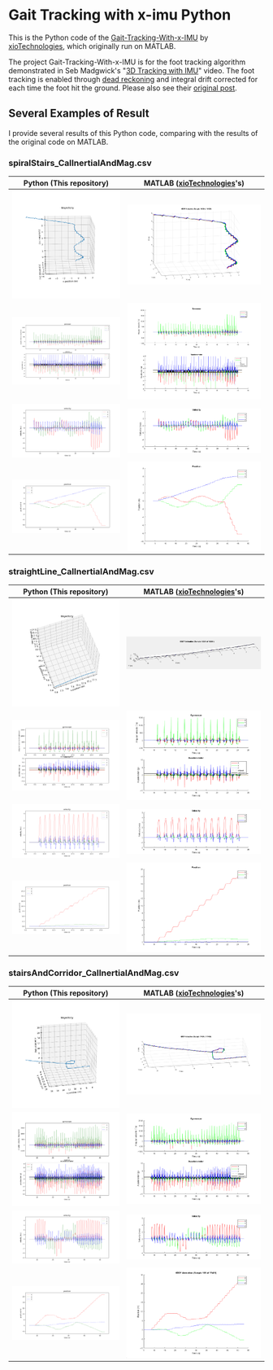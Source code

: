 # Gait Tracking with x-imu Python
This is the Python code of the [Gait-Tracking-With-x-IMU](https://github.com/xioTechnologies/Gait-Tracking-With-x-IMU) by [xioTechnologies](https://github.com/xioTechnologies), which originally run on MATLAB.


The project Gait-Tracking-With-x-IMU is for the foot tracking algorithm demonstrated in Seb Madgwick's "[3D Tracking with IMU](https://www.youtube.com/watch?v=6ijArKE8vKU)" video. The foot tracking is enabled through [dead reckoning](https://en.wikipedia.org/wiki/Dead_reckoning) and integral drift corrected for each time the foot hit the ground.
Please also see their [original post](http://www.x-io.co.uk/gait-tracking-with-x-imu/).


## Several Examples of Result 
I provide several results of this Python code, comparing with the results of the original code on MATLAB.

### spiralStairs_CalInertialAndMag.csv

Python (This repository)           |  MATLAB ([xioTechnologies](https://github.com/xioTechnologies)'s)
:-------------------------:|:-------------------------:
![](./image/3_4_python.png)  |  ![](./image/3_4_matlab.png)
![](./image/3_1_python.png)  |  ![](./image/3_1_matlab.png)
![](./image/3_2_python.png)  |  ![](./image/3_2_matlab.png)
![](./image/3_3_python.png)  |  ![](./image/3_3_matlab.png)

### straightLine_CalInertialAndMag.csv

Python (This repository)           |  MATLAB ([xioTechnologies](https://github.com/xioTechnologies)'s)
:-------------------------:|:-------------------------:
![](./image/1_4_python.png)  |  ![](./image/1_4_matlab.png)
![](./image/1_1_python.png)  |  ![](./image/1_1_matlab.png)
![](./image/1_2_python.png)  |  ![](./image/1_2_matlab.png)
![](./image/1_3_python.png)  |  ![](./image/1_3_matlab.png)

### stairsAndCorridor_CalInertialAndMag.csv

Python (This repository)           |  MATLAB ([xioTechnologies](https://github.com/xioTechnologies)'s)
:-------------------------:|:-------------------------:
![](./image/2_4_python.png)  |  ![](./image/2_4_matlab.png)
![](./image/2_1_python.png)  |  ![](./image/2_1_matlab.png)
![](./image/2_2_python.png)  |  ![](./image/2_2_matlab.png)
![](./image/2_3_python.png)  |  ![](./image/2_3_matlab.png)